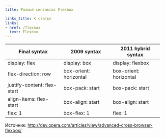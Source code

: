 ```yaml
---
title: Разный синтаксис Flexbox

links_title: К статье
links:
- href: /flexbox
  text: Flexbox
---
```


<table>
  <thead>
    <tr>
      <th>Final syntax</th>
      <th>2009 syntax</th>
      <th>2011 hybrid syntax</th>
    </tr>
  </thead>
  <tbody>
    <tr>
      <td>display: flex</td>
      <td>display: box</td>
      <td>display: flexbox</td>
    </tr>
    <tr>
      <td>flex-direction: row</td>
      <td>box-orient: horizontal</td>
      <td>box-orient: horizontal</td>
    </tr>
    <tr>
      <td>justify-content: flex-start</td>
      <td>box-pack: start</td>
      <td>box-pack: start</td>
    </tr>
    <tr>
      <td>align-items: flex-start</td>
      <td>box-align: start</td>
      <td>box-align: start</td>
    </tr>
    <tr>
      <td>flex: 1</td>
      <td>box-flex: 1</td>
      <td>flex: 1</td>
    </tr>
  </tbody>
</table>

Источник: <a href="http://dev.opera.com/articles/view/advanced-cross-browser-flexbox/">http://dev.opera.com/articles/view/advanced-cross-browser-flexbox/</a>
